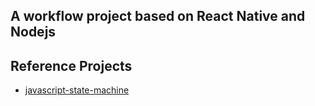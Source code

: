 ## A workflow project based on React Native and Nodejs
## Reference Projects
* [javascript-state-machine](https://github.com/jakesgordon/javascript-state-machine)
